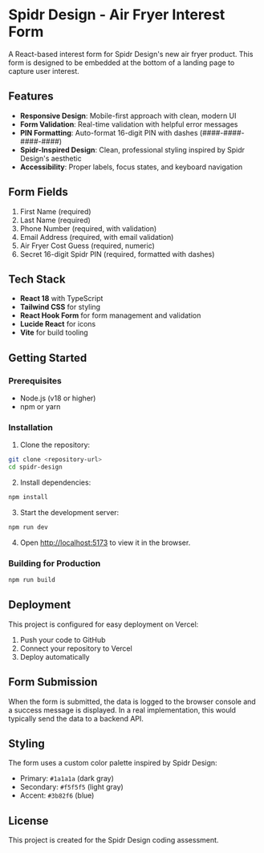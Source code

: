 # Spidr Design - Air Fryer Interest Form

A React-based interest form for Spidr Design's new air fryer product. This form is designed to be embedded at the bottom of a landing page to capture user interest.

## Features

- **Responsive Design**: Mobile-first approach with clean, modern UI
- **Form Validation**: Real-time validation with helpful error messages
- **PIN Formatting**: Auto-format 16-digit PIN with dashes (####-####-####-####)
- **Spidr-Inspired Design**: Clean, professional styling inspired by Spidr Design's aesthetic
- **Accessibility**: Proper labels, focus states, and keyboard navigation

## Form Fields

1. First Name (required)
2. Last Name (required)
3. Phone Number (required, with validation)
4. Email Address (required, with email validation)
5. Air Fryer Cost Guess (required, numeric)
6. Secret 16-digit Spidr PIN (required, formatted with dashes)

## Tech Stack

- **React 18** with TypeScript
- **Tailwind CSS** for styling
- **React Hook Form** for form management and validation
- **Lucide React** for icons
- **Vite** for build tooling

## Getting Started

### Prerequisites

- Node.js (v18 or higher)
- npm or yarn

### Installation

1. Clone the repository:
```bash
git clone <repository-url>
cd spidr-design
```

2. Install dependencies:
```bash
npm install
```

3. Start the development server:
```bash
npm run dev
```

4. Open [http://localhost:5173](http://localhost:5173) to view it in the browser.

### Building for Production

```bash
npm run build
```

## Deployment

This project is configured for easy deployment on Vercel:

1. Push your code to GitHub
2. Connect your repository to Vercel
3. Deploy automatically

## Form Submission

When the form is submitted, the data is logged to the browser console and a success message is displayed. In a real implementation, this would typically send the data to a backend API.

## Styling

The form uses a custom color palette inspired by Spidr Design:
- Primary: `#1a1a1a` (dark gray)
- Secondary: `#f5f5f5` (light gray)
- Accent: `#3b82f6` (blue)

## License

This project is created for the Spidr Design coding assessment.
